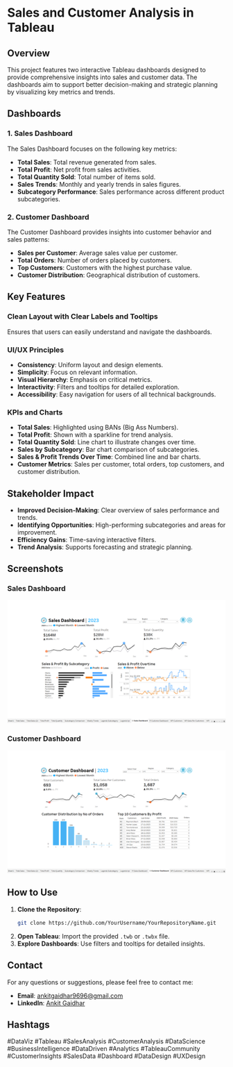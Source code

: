 # Sales and Customer Analysis in Tableau

## Overview

This project features two interactive Tableau dashboards designed to provide comprehensive insights into sales and customer data. The dashboards aim to support better decision-making and strategic planning by visualizing key metrics and trends.

## Dashboards

### 1. Sales Dashboard
The Sales Dashboard focuses on the following key metrics:
- **Total Sales**: Total revenue generated from sales.
- **Total Profit**: Net profit from sales activities.
- **Total Quantity Sold**: Total number of items sold.
- **Sales Trends**: Monthly and yearly trends in sales figures.
- **Subcategory Performance**: Sales performance across different product subcategories.

### 2. Customer Dashboard
The Customer Dashboard provides insights into customer behavior and sales patterns:
- **Sales per Customer**: Average sales value per customer.
- **Total Orders**: Number of orders placed by customers.
- **Top Customers**: Customers with the highest purchase value.
- **Customer Distribution**: Geographical distribution of customers.

## Key Features

### Clean Layout with Clear Labels and Tooltips
Ensures that users can easily understand and navigate the dashboards.

### UI/UX Principles
- **Consistency**: Uniform layout and design elements.
- **Simplicity**: Focus on relevant information.
- **Visual Hierarchy**: Emphasis on critical metrics.
- **Interactivity**: Filters and tooltips for detailed exploration.
- **Accessibility**: Easy navigation for users of all technical backgrounds.

### KPIs and Charts
- **Total Sales**: Highlighted using BANs (Big Ass Numbers).
- **Total Profit**: Shown with a sparkline for trend analysis.
- **Total Quantity Sold**: Line chart to illustrate changes over time.
- **Sales by Subcategory**: Bar chart comparison of subcategories.
- **Sales & Profit Trends Over Time**: Combined line and bar charts.
- **Customer Metrics**: Sales per customer, total orders, top customers, and customer distribution.

## Stakeholder Impact

- **Improved Decision-Making**: Clear overview of sales performance and trends.
- **Identifying Opportunities**: High-performing subcategories and areas for improvement.
- **Efficiency Gains**: Time-saving interactive filters.
- **Trend Analysis**: Supports forecasting and strategic planning.

## Screenshots

### Sales Dashboard
![Sales Dashboard](https://github.com/Ankit2002gaidhar/Sales-and-Customer-Analysis-DashBoard/blob/main/Sales%20Dashboard.png)

### Customer Dashboard
![Customer Dashboard](https://github.com/Ankit2002gaidhar/Sales-and-Customer-Analysis-DashBoard/blob/main/Customer%20Dashboard.png)

## How to Use

1. **Clone the Repository**: 
    ```bash
    git clone https://github.com/YourUsername/YourRepositoryName.git
    ```
2. **Open Tableau**: Import the provided `.twb` or `.twbx` file.
3. **Explore Dashboards**: Use filters and tooltips for detailed insights.


## Contact
For any questions or suggestions, please feel free to contact me:
- **Email**: ankitgaidhar9696@gmail.com
- **LinkedIn**: [Ankit Gaidhar](www.linkedin.com/in/ankit-gaidhar-406a50316)

## Hashtags

#DataViz #Tableau #SalesAnalysis #CustomerAnalysis #DataScience #BusinessIntelligence #DataDriven #Analytics #TableauCommunity #CustomerInsights #SalesData #Dashboard #DataDesign #UXDesign
